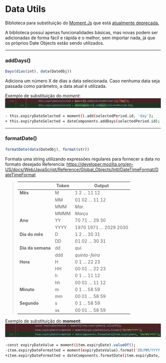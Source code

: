 # Data Utils

Biblioteca para substituição do [Moment.Js](https://momentjs.com/) que está [atualmente deprecada.](https://stilingue-jira.atlassian.net/wiki/spaces/SCG/pages/1972207651/Plano+de+Deploy+-+Exporta+o+Relat+rio+V2)

A biblioteca possuí apenas funcionalidades básicas, mas novas podem ser adicionadas de forma fácil e rápida e o melhor, sem importar nada, já que os próprios Date Objects estão sendo utilizados.

---
###  addDays()

 ```js
 Days(dias(int), data(DateObj))
 ```

Adiciona um número X de dias a data selecionada.
Caso nenhuma data seja passada como parâmetro, a data atual é utilizada.

Exemplo de substituição do *moment*:
![Alt text](images/date-utils-1.png)

```bash
- this.expiryDateSelected = moment().add(selectedPeriod.id, 'day');
+ this.expiryDateSelected = dateComponents.addDays(selectedPeriod.id);
```

---

### formatDate()

 ```js
 formatDate(data(DateObj), format(str))
 ```

Formata uma string utilizando expressões regulares para fornecer a data no formato desejado
Referencia: https://developer.mozilla.org/en-US/docs/Web/JavaScript/Reference/Global_Objects/Intl/DateTimeFormat/DateTimeFormat

<!-- <table data-layout="default" data-local-id="eafeae49-b13b-496e-87dd-5aab5a421d3a" class="confluenceTable"><colgroup><col style="width: 226.67px;"><col style="width: 226.67px;"><col style="width: 226.67px;"></colgroup><tbody><tr><th class="confluenceTh"><p></p></th><th class="confluenceTh"><p><strong>Token</strong></p></th><th class="confluenceTh"><p><strong>Output</strong></p></th></tr><tr><td class="confluenceTd"><p><strong>Mês</strong></p></td><td class="confluenceTd"><p>M</p></td><td class="confluenceTd"><p>1 2 … 11 12</p></td></tr><tr><td class="confluenceTd"><p></p></td><td class="confluenceTd"><p>MM</p></td><td class="confluenceTd"><p>01 02 … 11 12</p></td></tr><tr><td class="confluenceTd"><p></p></td><td class="confluenceTd"><p>MMM</p></td><td class="confluenceTd"><p><code>Mar.</code></p></td></tr><tr><td class="confluenceTd"><p></p></td><td class="confluenceTd"><p>MMMM</p></td><td class="confluenceTd"><p><code>Março</code></p></td></tr><tr><td class="confluenceTd"><p><strong>Ano</strong></p></td><td class="confluenceTd"><p>YY</p></td><td class="confluenceTd"><p>70 71 … 29 30</p></td></tr><tr><td class="confluenceTd"><p></p></td><td class="confluenceTd"><p>YYYY</p></td><td class="confluenceTd"><p>1970 1971 … 2029 2030</p></td></tr><tr><td class="confluenceTd"><p><strong>Dia do mês</strong></p></td><td class="confluenceTd"><p>D</p></td><td class="confluenceTd"><p>1 2 … 30 31</p></td></tr><tr><td class="confluenceTd"><p></p></td><td class="confluenceTd"><p>DD</p></td><td class="confluenceTd"><p>01 02 … 30 31</p></td></tr><tr><td class="confluenceTd"><p><strong>Dia da semana</strong></p></td><td class="confluenceTd"><p>dd</p></td><td class="confluenceTd"><p><code>qui.</code></p></td></tr><tr><td class="confluenceTd"><p></p></td><td class="confluenceTd"><p>ddd</p></td><td class="confluenceTd"><p><code>quinta-feira</code></p></td></tr><tr><td class="confluenceTd"><p><strong>Hora</strong></p></td><td class="confluenceTd"><p>H</p></td><td class="confluenceTd"><p>0 1 … 22 23</p></td></tr><tr><td class="confluenceTd"><p></p></td><td class="confluenceTd"><p>HH</p></td><td class="confluenceTd"><p>00 01 … 22 23</p></td></tr><tr><td class="confluenceTd"><p></p></td><td class="confluenceTd"><p>h</p></td><td class="confluenceTd"><p>0 1 … 11 12</p></td></tr><tr><td class="confluenceTd"><p></p></td><td class="confluenceTd"><p>hh</p></td><td class="confluenceTd"><p>00 01 … 11 12</p></td></tr><tr><td class="confluenceTd"><p><strong>Minuto</strong></p></td><td class="confluenceTd"><p>m</p></td><td class="confluenceTd"><p>0 1 … 58 59</p></td></tr><tr><td class="confluenceTd"><p></p></td><td class="confluenceTd"><p>mm</p></td><td class="confluenceTd"><p>00 01 … 58 59</p></td></tr><tr><td class="confluenceTd"><p><strong>Segundo</strong></p></td><td class="confluenceTd"><p>s</p></td><td class="confluenceTd"><p>0 1 … 58 59</p></td></tr><tr><td class="confluenceTd"><p></p></td><td class="confluenceTd"><p>ss</p></td><td class="confluenceTd"><p>00 01 … 58 59</p></td></tr></tbody></table> -->


> |    | Token                    | Output                 |
> |---------------|-----------------------------------|----------------|
> |**Mês**|M|1 2 … 11 12|
> ||MM|01 02 … 11 12|
> ||MMM|*Mar.*|
> ||MMMM|*Março*|
> |**Ano**|YY|70 71 … 29 30|
> ||YYYY|1970 1971 … 2029 2030|
> |**Dia do mês**|D|1 2 … 30 31|
> ||DD|01 02 … 30 31|
> |**Dia da semana**|dd|*qui.*|
> ||ddd|*quinta-feira*|
> |**Hora**|H|0 1 … 22 23|
> ||HH|00 01 … 22 23|
> ||h|0 1 … 11 12|
> ||hh|00 01 … 11 12|
> |**Minuto**|m|0 1 … 58 59|
> ||mm|00 01 … 58 59|
> |**Segundo**|s|0 1 … 58 59|
> ||ss|00 01 … 58 59|

Exemplo de substituição do **moment**:
![Alt text](images/date-utils-2.png)
```bash
-const expiryDateValue = moment(item.expiryDate).valueOf();
-item.expiryDateFormatted = moment(expiryDateValue).format('DD/MM/YYYY');
+item.expiryDateFormatted = dateComponents.formatDate(item.expiryDate, 'DD/MM/YYYY');
```